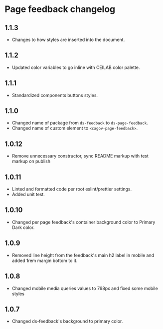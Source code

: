 # Page feedback changelog

## 1.1.3
* Changes to how styles are inserted into the document.

## 1.1.2
* Updated color variables to go inline with CEILAB color palette.

## 1.1.1
* Standardized components buttons styles.

## 1.1.0
* Changed name of package from `ds-feedback` to `ds-page-feedback`.
* Changed name of custom element to `<cagov-page-feedback>`.

## 1.0.12
* Remove unnecessary constructor, sync README markup with test markup on publish

## 1.0.11
* Linted and formatted code per root eslint/prettier settings.
* Added unit test.

## 1.0.10
* Changed per page feedback's container background color to Primary Dark color. 

## 1.0.9
* Removed line height from the feedback's main h2 label in mobile and added 1rem margin bottom to it.

## 1.0.8
* Changed mobile media queries values to 768px and fixed some mobile styles

## 1.0.7
* Changed ds-feedback's background to primary color.
